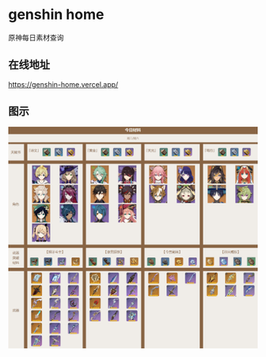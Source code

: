# genshin home

原神每日素材查询

## 在线地址
[<https://genshin-home.vercel.app/>](http://genshin-home.dolam.top/)

## 图示

![](https://raw.githubusercontent.com/xxxsjan/pic-bed/main/202306241447638.png)
